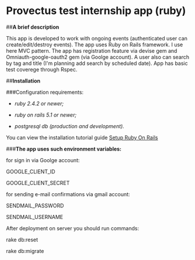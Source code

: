 # Provectus test internship app (ruby)

##__A brief description__

This app is developed to work with ongoing events (authenticated user can create/edit/destroy events). The app uses Ruby on Rails framework. I use here MVC pattern. The app has registration feature via devise gem and Omniauth-google-oauth2 gem (via Goolge account). A user also can search by tag and title (I'm planning add search by scheduled date). App has basic test coverege through Rspec. 

##__Installation__

###Configuration requirements:

* *ruby 2.4.2  or newer;*

* *ruby on rails 5.1 or newer;*

* *postgresql db (production and development).*

You can view the installation tutorial guide [Setup Ruby On Rails](https://gorails.com/setup/ubuntu/18.10)

###__The app uses such environment variables:__

for sign in via Goolge account:

GOOGLE_CLIENT_ID

GOOGLE_CLIENT_SECRET

for sending e-mail confirmations via gmail account:

SENDMAIL_PASSWORD

SENDMAIL_USERNAME


After deployment on server you should run commands:

rake db:reset

rake db:migrate

## 